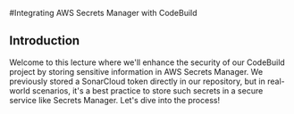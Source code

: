  #Integrating AWS Secrets Manager with CodeBuild
## Introduction
Welcome to this lecture where we'll enhance the security of our CodeBuild project by storing sensitive information in AWS Secrets Manager. We previously stored a SonarCloud token directly in our repository, but in real-world scenarios, it's a best practice to store such secrets in a secure service like Secrets Manager. Let's dive into the process!
